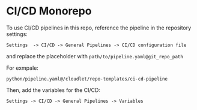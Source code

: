 # CI/CD Monorepo

To use CI/CD pipelines in this repo, reference the pipeline in the repository settings:

`Settings  -> CI/CD -> General Pipelines -> CI/CD configuration file`

and replace the placeholder with `path/to/pipeline.yaml@git_repo_path`

For exmpale:

`python/pipeline.yaml@/cloudlet/repo-templates/ci-cd-pipeline`

Then, add the variables for the CI/CD:

`Settings -> CI/CD -> General Pipelines -> Variables`

